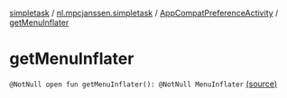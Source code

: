 [simpletask](../../index.md) / [nl.mpcjanssen.simpletask](../index.md) / [AppCompatPreferenceActivity](index.md) / [getMenuInflater](.)

# getMenuInflater

`@NotNull open fun getMenuInflater(): @NotNull MenuInflater` [(source)](https://github.com/mpcjanssen/simpletask-android/blob/master/src/main/java/nl/mpcjanssen/simpletask/AppCompatPreferenceActivity.java#L66)